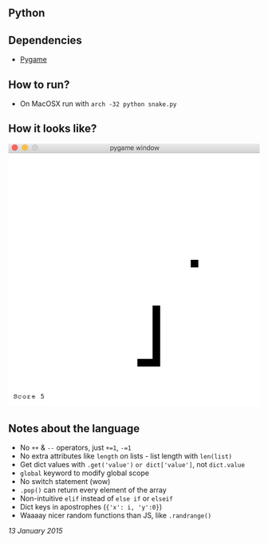## Python

## Dependencies
  - [Pygame](http://www.pygame.org/download.shtml)

## How to run?
  - On MacOSX run with `arch -32 python snake.py`

## How it looks like?
  ![screen.png](screen.png)

## Notes about the language
  - No `++` & `--` operators, just `+=1`, `-=1`
  - No extra attributes like `length` on lists - list length with `len(list)`
  - Get dict values with `.get('value')` `or dict['value']`, not `dict.value`
  - `global` keyword to modify global scope
  - No switch statement (wow)
  - `.pop()` can return every element of the array
  - Non-intuitive `elif` instead of `else if` or `elseif`
  - Dict keys in apostrophes (`{'x': i, 'y':0}`)
  - Waaaay nicer random functions than JS, like `.randrange()`

_13 January 2015_
